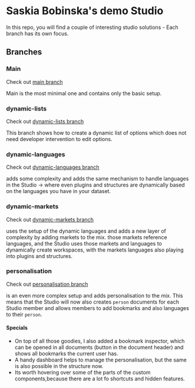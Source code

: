 # Saskia Bobinska's demo Studio

In this repo, you will find a couple of interesting studio solutions - Each branch has its own focus.

## Branches

### Main

Check out [main branch]('https://github.com/bobinska-dev/meetup/tree/main')

Main is the most minimal one and contains only the basic setup.

### dynamic-lists

Check out [dynamic-lists branch]('https://github.com/bobinska-dev/meetup/tree/dynamic-lists')

This branch shows how to create a dynamic list of options which does not need developer intervention to edit options.

### dynamic-languages

Check out [dynamic-languages branch]('https://github.com/bobinska-dev/meetup/tree/dynmic-languages')

adds some complexity and adds the same mechanism to handle languages in the Studio -> where even plugins and structures are dynamically based on the languages you have in your dataset.

### dynamic-markets

Check out [dynamic-markets branch]('https://github.com/bobinska-dev/meetup/tree/dynamic-markets')

uses the setup of the dynamic languages and adds a new layer of complexity by adding markets to the mix. those markets reference languages, and the Studio uses those markets and languages to dynamically create workspaces, with the markets languages also playing into plugins and structures.

### personalisation

Check out [personalisation branch]('https://github.com/bobinska-dev/meetup/tree/personalisation')

is an even more complex setup and adds personalisation to the mix. This means that the Studio will now also creates `person` documents for each Studio member and allows members to add bookmarks and also languages to their `person`.

#### Specials

- On top of all those goodies, I also added a bookmark inspector, which can be opened in all documents (button in the document header) and shows all bookmarks the current user has.
- A handy dashboard helps to manage the personalisation, but the same is also possible in the structure now.
- Its worth hovering over some of the parts of the custom components,because there are a lot fo shortcuts and hidden features.
